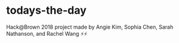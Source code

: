 # todays-the-day

Hack@Brown 2018 project made by Angie Kim, Sophia Chen, Sarah Nathanson, and Rachel Wang ⚡️⚡️


